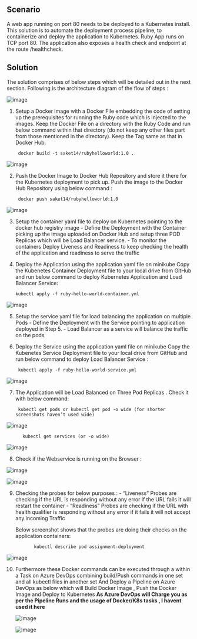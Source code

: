 Scenario
---

A web app running on port 80 needs to be deployed to a Kubernetes install. This solution is to automate the deployment process pipeline, to containerize and deploy the application to Kubernetes. Ruby App runs on TCP port 80. The application also exposes a health check and endpoint at the route /healthcheck.

Solution
----

The solution comprises of below steps which will be detailed out in the next section. Following is the architecture diagram of the flow of steps :

![image](https://user-images.githubusercontent.com/68593337/120642718-ddc6e180-c492-11eb-896d-afd58db069c4.png)

1) Setup a Docker Image with a Docker File embedding the code of setting up the prerequisites for running the Ruby code which is injected to the images. Keep the Docker File on a directory with the Ruby Code and run below command within that directory (do not keep any other files part from those mentioned in the directory). Keep the Tag same as that in Docker Hub:

        docker build -t saket14/rubyhelloworld:1.0 .
    
![image](https://user-images.githubusercontent.com/68593337/120638631-fd0f4000-c48d-11eb-85fe-bd916769e7fb.png)

2) Push the Docker Image to Docker Hub Repository and store it there for the Kubernetes deployment to pick up. Push the image to the Docker Hub Repository using below command :

        docker push saket14/rubyhelloworld:1.0
    
![image](https://user-images.githubusercontent.com/68593337/120638697-144e2d80-c48e-11eb-8003-ed13ff93a58f.png)

3) Setup the container yaml file to deploy on Kubernetes pointing to the docker hub registry image - Define the Deployment with the Container picking up the image uploaded on Docker Hub and setup three POD Replicas which will be Load Balancer service. - To monitor the containers Deploy Liveness and Readiness to keep checking the health of the application and readiness to serve the traffic

4) Deploy the Application using the application yaml file on minikube Copy the Kubenetes Container Deployment file to your local drive from GitHub and run below command to deploy Kubernetes Application and Load Balancer Service:

       kubectl apply -f ruby-hello-world-container.yml
![image](https://user-images.githubusercontent.com/68593337/120640257-e10c9e00-c48f-11eb-8084-02ae353cf7ad.png)

5) Setup the service yaml file for load balancing the application on multiple Pods - Define the Deployment with the Service pointing to application deployed in Step 5. - Load Balancer as a service will balance the traffic on the pods

6) Deploy the Service using the application yaml file on minikube Copy the Kubenetes Service Deployment file to your local drive from GitHub and run below command to deploy Load Balancer Service :

        kubectl apply -f ruby-hello-world-service.yml
        
 ![image](https://user-images.githubusercontent.com/68593337/120641813-b885a380-c491-11eb-9105-8d3d59bf3b62.png)

7) The Application will be Load Balanced on Three Pod Replicas . Check it with below command: 

        kubectl get pods or kubectl get pod -o wide (for shorter screenshots haven’t used wide)

![image](https://user-images.githubusercontent.com/68593337/120642165-2af68380-c492-11eb-950c-8a9cbd2e43f6.png)

          kubectl get services (or -o wide)

![image](https://user-images.githubusercontent.com/68593337/120642208-3ba6f980-c492-11eb-8d67-f9f73ed439e3.png)

8) Check if the Webservice is running on the Browser :

![image](https://user-images.githubusercontent.com/68593337/120643035-44e49600-c493-11eb-9338-4080233fb849.png)

![image](https://user-images.githubusercontent.com/68593337/120643064-4f9f2b00-c493-11eb-803a-d83c908828fc.png)

9) Checking the probes for below purposes : 
        - “Liveness” Probes are checking if the URL is responding without any error if the URL fails it will restart the container 
        - “Readiness” Probes are checking if the URL with health qualifier is responding without any error if it fails it will not accept any incoming Traffic

    Below screenshot shows that the probes are doing their checks on the application containers:

              kubectl describe pod assignment-deployment

![image](https://user-images.githubusercontent.com/68593337/120650104-123e9b80-c49b-11eb-9a45-ee6672f0c31c.png)

10) Furthermore these Docker commands can be executed through a within a Task on Azure DevOps combining build/Push commands in one set and all kubectl files in another set
    And Deploy a Pipeline on Azure DevOps as below which will Build Docker Image , Push the Docker Image and Deploy to Kubernetes
    **As Azure DevOps will Charge you as per the Pipeline Runs and the usage of Docker/K8s tasks , I havent used it here**
    
    ![image](https://user-images.githubusercontent.com/68593337/120675780-02cb4c80-c4b3-11eb-936a-c459d1cb7f6b.png)


    ![image](https://user-images.githubusercontent.com/68593337/120675489-bed84780-c4b2-11eb-9efd-ef6ced394d3c.png)

    
